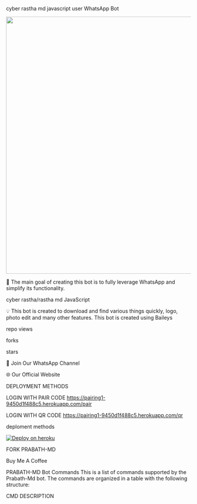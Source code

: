 cyber rastha md javascript user  WhatsApp  Bot

 <img src="https://telegra.ph/file/03f1eccdcb525a5e1a6ad.jpg"  width="700px">

🔮 The main goal of creating this bot is to fully leverage WhatsApp and simplify its functionality.


cyber rastha/rastha md
JavaScript


💡 This bot is created to download and find various things quickly, logo, photo edit and many other features. This bot is created using Baileys



repo views

forks

stars



🎉 Join Our WhatsApp Channel


🌐 Our Official Website



DEPLOYMENT METHODS



LOGIN WITH PAIR CODE
https://pairing1-9450d1f488c5.herokuapp.com/pair

LOGIN WITH QR CODE
https://pairing1-9450d1f488c5.herokuapp.com/qr

  deploment methods 


[![Deploy on heroku](https://www.herokucdn.com/deploy/button.svg)](https://dashboard.heroku.com/new?button-url=https://github.com/CYBER-RASTHA-MD/RASTHA-MD&template=https://github.com/CYBER-RASTHA-MD/RASTHA-MD.git)




FORK PRABATH-MD

Buy Me A Coffee

PRABATH-MD Bot Commands
This is a list of commands supported by the Prabath-Md bot. The commands are organized in a table with the following structure:

CMD	DESCRIPTION	
